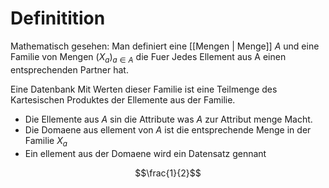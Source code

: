 # Definitition
Mathematisch gesehen:
Man definiert eine [[Mengen | Menge]] $A$ und eine Familie von Mengen $(X_a)_{a\in A}$ die Fuer Jedes Ellement aus A einen entsprechenden Partner hat. 

Eine Datenbank Mit Werten dieser Familie ist eine Teilmenge des Kartesischen Produktes der Ellemente aus der Familie.

- Die Ellemente aus $A$ sin die Attribute was $A$ zur Attribut menge Macht. 
- Die Domaene aus ellement von $A$ ist die entsprechende Menge in der Familie $X_a$
- Ein ellement aus der Domaene wird ein Datensatz gennant

$$\frac{1}{2}$$
